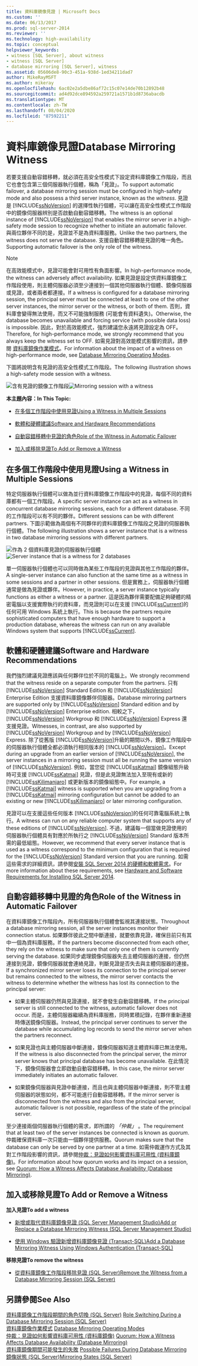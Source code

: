 ```yaml
---
title: 資料庫鏡像見證 | Microsoft Docs
ms.custom: ''
ms.date: 06/13/2017
ms.prod: sql-server-2014
ms.reviewer: ''
ms.technology: high-availability
ms.topic: conceptual
helpviewer_keywords:
- witness [SQL Server], about witness
- witness [SQL Server]
- database mirroring [SQL Server], witness
ms.assetid: 05606de8-90c3-451a-938d-1ed34211dad7
author: MikeRayMSFT
ms.author: mikeray
ms.openlocfilehash: 6ac02e2a5dbe86af72c15c07e14de70b12892b48
ms.sourcegitcommit: ad4d92dce894592a259721a1571b1d8736abacdb
ms.translationtype: MT
ms.contentlocale: zh-TW
ms.lasthandoff: 08/04/2020
ms.locfileid: "87592211"
---
```

# <a name="database-mirroring-witness"></a><span data-ttu-id="5af1b-102">資料庫鏡像見證</span><span class="sxs-lookup"><span data-stu-id="5af1b-102">Database Mirroring Witness</span></span>
  <span data-ttu-id="5af1b-103">若要支援自動容錯移轉，就必須在高安全性模式下設定資料庫鏡像工作階段，而且它也會包含第三個伺服器執行個體，稱為「見證」。</span><span class="sxs-lookup"><span data-stu-id="5af1b-103">To support automatic failover, a database mirroring session must be configured in high-safety mode and also possess a third server instance, known as the *witness*.</span></span> <span data-ttu-id="5af1b-104">見證是 [!INCLUDE[ssNoVersion](../../includes/ssnoversion-md.md)] 的選擇性執行個體，可以讓在高安全性模式工作階段中的鏡像伺服器辨別是否啟動自動容錯移轉。</span><span class="sxs-lookup"><span data-stu-id="5af1b-104">The witness is an optional instance of [!INCLUDE[ssNoVersion](../../includes/ssnoversion-md.md)] that enables the mirror server in a high-safety mode session to recognize whether to initiate an automatic failover.</span></span> <span data-ttu-id="5af1b-105">與兩位夥伴不同的是，見證並不是為資料庫服務。</span><span class="sxs-lookup"><span data-stu-id="5af1b-105">Unlike the two partners, the witness does not serve the database.</span></span> <span data-ttu-id="5af1b-106">支援自動容錯移轉是見證的唯一角色。</span><span class="sxs-lookup"><span data-stu-id="5af1b-106">Supporting automatic failover is the only role of the witness.</span></span>  
  
> [!NOTE]  
>  <span data-ttu-id="5af1b-107">在高效能模式中，見證可能會對可用性有負面影響。</span><span class="sxs-lookup"><span data-stu-id="5af1b-107">In high-performance mode, the witness can adversely affect availability.</span></span> <span data-ttu-id="5af1b-108">如果見證是設定供資料庫鏡像工作階段使用，則主體伺服器必須至少連接到一個其他伺服器執行個體、鏡像伺服器或見證，或者兩者都連接。</span><span class="sxs-lookup"><span data-stu-id="5af1b-108">If a witness is configured for a database mirroring session, the principal server must be connected at least to one of the other server instances, the mirror server or the witness, or both of them.</span></span> <span data-ttu-id="5af1b-109">否則，資料庫會變得無法使用，而又不可能強制服務 (可能會有資料遺失)。</span><span class="sxs-lookup"><span data-stu-id="5af1b-109">Otherwise, the database becomes unavailable and forcing service (with possible data loss) is impossible.</span></span> <span data-ttu-id="5af1b-110">因此，對於高效能模式，強烈建議您永遠將見證設定為 OFF。</span><span class="sxs-lookup"><span data-stu-id="5af1b-110">Therefore, for high-performance mode, we strongly recommend that you always keep the witness set to OFF.</span></span> <span data-ttu-id="5af1b-111">如需見證對高效能模式影響的資訊，請參閱 [資料庫鏡像作業模式](database-mirroring-operating-modes.md)。</span><span class="sxs-lookup"><span data-stu-id="5af1b-111">For information about the impact of a witness on high-performance mode, see [Database Mirroring Operating Modes](database-mirroring-operating-modes.md).</span></span>  
  
 <span data-ttu-id="5af1b-112">下圖將說明含有見證的高安全性模式工作階段。</span><span class="sxs-lookup"><span data-stu-id="5af1b-112">The following illustration shows a high-safety mode session with a witness.</span></span>  
  
 <span data-ttu-id="5af1b-113">![含有見證的鏡像工作階段](../media/dbm-3-way-session-intro.gif "含有見證的鏡像工作階段")</span><span class="sxs-lookup"><span data-stu-id="5af1b-113">![Mirroring session with a witness](../media/dbm-3-way-session-intro.gif "Mirroring session with a witness")</span></span>  
  
 <span data-ttu-id="5af1b-114">**本主題內容：**</span><span class="sxs-lookup"><span data-stu-id="5af1b-114">**In This Topic:**</span></span>  
  
-   [<span data-ttu-id="5af1b-115">在多個工作階段中使用見證</span><span class="sxs-lookup"><span data-stu-id="5af1b-115">Using a Witness in Multiple Sessions</span></span>](#InMultipleSessions)  
  
-   [<span data-ttu-id="5af1b-116">軟體和硬體建議</span><span class="sxs-lookup"><span data-stu-id="5af1b-116">Software and Hardware Recommendations</span></span>](#SwHwRecommendations)  
  
-   [<span data-ttu-id="5af1b-117">自動容錯移轉中見證的角色</span><span class="sxs-lookup"><span data-stu-id="5af1b-117">Role of the Witness in Automatic Failover</span></span>](#InAutoFo)  
  
-   [<span data-ttu-id="5af1b-118">加入或移除見證</span><span class="sxs-lookup"><span data-stu-id="5af1b-118">To Add or Remove a Witness</span></span>](#AddRemoveWitness)  
  
##  <a name="using-a-witness-in-multiple-sessions"></a><a name="InMultipleSessions"></a> <span data-ttu-id="5af1b-119">在多個工作階段中使用見證</span><span class="sxs-lookup"><span data-stu-id="5af1b-119">Using a Witness in Multiple Sessions</span></span>  
 <span data-ttu-id="5af1b-120">特定伺服器執行個體可以做為並行資料庫鏡像工作階段中的見證，每個不同的資料庫都有一個工作階段。</span><span class="sxs-lookup"><span data-stu-id="5af1b-120">A specific server instance can act as a witness in concurrent database mirroring sessions, each for a different database.</span></span> <span data-ttu-id="5af1b-121">不同的工作階段可以有不同的夥伴。</span><span class="sxs-lookup"><span data-stu-id="5af1b-121">Different sessions can be with different partners.</span></span> <span data-ttu-id="5af1b-122">下圖示範做為兩個有不同夥伴的資料庫鏡像工作階段之見證的伺服器執行個體。</span><span class="sxs-lookup"><span data-stu-id="5af1b-122">The following illustration shows a server instance that is a witness in two database mirroring sessions with different partners.</span></span>  
  
 <span data-ttu-id="5af1b-123">![作為 2 個資料庫見證的伺服器執行個體](../media/dbm-witness-in-2-sessions.gif "作為 2 個資料庫見證的伺服器執行個體")</span><span class="sxs-lookup"><span data-stu-id="5af1b-123">![Server instance that is a witness for 2 databases](../media/dbm-witness-in-2-sessions.gif "Server instance that is a witness for 2 databases")</span></span>  
  
 <span data-ttu-id="5af1b-124">單一伺服器執行個體也可以同時做為某些工作階段的見證與其他工作階段的夥伴。</span><span class="sxs-lookup"><span data-stu-id="5af1b-124">A single-server instance can also function at the same time as a witness in some sessions and a partner in other sessions.</span></span> <span data-ttu-id="5af1b-125">但是實務上，伺服器執行個體通常是做為見證或夥伴。</span><span class="sxs-lookup"><span data-stu-id="5af1b-125">However, in practice, a server instance typically functions as either a witness or a partner.</span></span> <span data-ttu-id="5af1b-126">這是因為夥伴需要配備足夠硬體的精密電腦以支援實際執行的資料庫，而見證則可以在支援 [!INCLUDE[ssCurrent](../../includes/sscurrent-md.md)]的任何可用 Windows 系統上執行。</span><span class="sxs-lookup"><span data-stu-id="5af1b-126">This is because the partners require sophisticated computers that have enough hardware to support a production database, whereas the witness can run on any available Windows system that supports [!INCLUDE[ssCurrent](../../includes/sscurrent-md.md)].</span></span>  
  
##  <a name="software-and-hardware-recommendations"></a><a name="SwHwRecommendations"></a> <span data-ttu-id="5af1b-127">軟體和硬體建議</span><span class="sxs-lookup"><span data-stu-id="5af1b-127">Software and Hardware Recommendations</span></span>  
 <span data-ttu-id="5af1b-128">我們強烈建議見證應該與任何夥伴位於不同的電腦上。</span><span class="sxs-lookup"><span data-stu-id="5af1b-128">We strongly recommend that the witness reside on a separate computer from the partners.</span></span> <span data-ttu-id="5af1b-129">只有 [!INCLUDE[ssNoVersion](../../includes/ssnoversion-md.md)] Standard Edition 和 [!INCLUDE[ssNoVersion](../../includes/ssnoversion-md.md)] Enterprise Edition 支援資料庫鏡像夥伴伺服器。</span><span class="sxs-lookup"><span data-stu-id="5af1b-129">Database mirroring partners are supported only by [!INCLUDE[ssNoVersion](../../includes/ssnoversion-md.md)] Standard edition and by [!INCLUDE[ssNoVersion](../../includes/ssnoversion-md.md)] Enterprise edition.</span></span> <span data-ttu-id="5af1b-130">相較之下， [!INCLUDE[ssNoVersion](../../includes/ssnoversion-md.md)] Workgroup 和 [!INCLUDE[ssNoVersion](../../includes/ssnoversion-md.md)] Express 還支援見證。</span><span class="sxs-lookup"><span data-stu-id="5af1b-130">Witnesses, in contrast, are also supported by [!INCLUDE[ssNoVersion](../../includes/ssnoversion-md.md)] Workgroup and by [!INCLUDE[ssNoVersion](../../includes/ssnoversion-md.md)] Express.</span></span> <span data-ttu-id="5af1b-131">除了從舊版 [!INCLUDE[ssNoVersion](../../includes/ssnoversion-md.md)]升級的期間以外，鏡像工作階段中的伺服器執行個體全都必須執行相同版本的 [!INCLUDE[ssNoVersion](../../includes/ssnoversion-md.md)]。</span><span class="sxs-lookup"><span data-stu-id="5af1b-131">Except during an upgrade from an earlier version of [!INCLUDE[ssNoVersion](../../includes/ssnoversion-md.md)], the server instances in a mirroring session must all be running the same version of [!INCLUDE[ssNoVersion](../../includes/ssnoversion-md.md)].</span></span> <span data-ttu-id="5af1b-132">例如，當您從 [!INCLUDE[ssKatmai](../../includes/sskatmai-md.md)] 鏡像組態升級時可支援 [!INCLUDE[ssKatmai](../../includes/sskatmai-md.md)] 見證，但是此見證無法加入至現有或新的 [!INCLUDE[ssKilimanjaro](../../includes/sskilimanjaro-md.md)] 或更新版本的鏡像組態中。</span><span class="sxs-lookup"><span data-stu-id="5af1b-132">For example, a [!INCLUDE[ssKatmai](../../includes/sskatmai-md.md)] witness is supported when you are upgrading from a [!INCLUDE[ssKatmai](../../includes/sskatmai-md.md)] mirroring configuration but cannot be added to an existing or new [!INCLUDE[ssKilimanjaro](../../includes/sskilimanjaro-md.md)] or later mirroring configuration.</span></span>  
  
 <span data-ttu-id="5af1b-133">見證可以在支援這些任何版本 [!INCLUDE[ssNoVersion](../../includes/ssnoversion-md.md)]的任何可靠電腦系統上執行。</span><span class="sxs-lookup"><span data-stu-id="5af1b-133">A witness can run on any reliable computer system that supports any of these editions of [!INCLUDE[ssNoVersion](../../includes/ssnoversion-md.md)].</span></span> <span data-ttu-id="5af1b-134">不過，建議每一個當做見證使用的伺服器執行個體具有對應於所執行之 [!INCLUDE[ssNoVersion](../../includes/ssnoversion-md.md)] Standard 版本所需的最低組態。</span><span class="sxs-lookup"><span data-stu-id="5af1b-134">However, we recommend that every server instance that is used as a witness correspond to the minimum configuration that is required for the [!INCLUDE[ssNoVersion](../../includes/ssnoversion-md.md)] Standard version that you are running.</span></span> <span data-ttu-id="5af1b-135">如需這些需求的詳細資訊，請參閱[安裝 SQL Server 2014 的硬體和軟體需求](../../sql-server/install/hardware-and-software-requirements-for-installing-sql-server.md)。</span><span class="sxs-lookup"><span data-stu-id="5af1b-135">For more information about these requirements, see [Hardware and Software Requirements for Installing SQL Server 2014](../../sql-server/install/hardware-and-software-requirements-for-installing-sql-server.md).</span></span>  
  
##  <a name="role-of-the-witness-in-automatic-failover"></a><a name="InAutoFo"></a> <span data-ttu-id="5af1b-136">自動容錯移轉中見證的角色</span><span class="sxs-lookup"><span data-stu-id="5af1b-136">Role of the Witness in Automatic Failover</span></span>  
 <span data-ttu-id="5af1b-137">在資料庫鏡像工作階段內，所有伺服器執行個體會監視其連接狀態。</span><span class="sxs-lookup"><span data-stu-id="5af1b-137">Throughout a database mirroring session, all the server instances monitor their connection status.</span></span> <span data-ttu-id="5af1b-138">如果夥伴彼此之間中斷連接，就要依靠見證，確保目前只有其中一個為資料庫服務。</span><span class="sxs-lookup"><span data-stu-id="5af1b-138">If the partners become disconnected from each other, they rely on the witness to make sure that only one of them is currently serving the database.</span></span> <span data-ttu-id="5af1b-139">如果同步處理鏡像伺服器失去主體伺服器的連接，但仍然連接到見證，鏡像伺服器就會連絡見證，判斷見證是否失去與主體伺服器的連接。</span><span class="sxs-lookup"><span data-stu-id="5af1b-139">If a synchronized mirror server loses its connection to the principal server but remains connected to the witness, the mirror server contacts the witness to determine whether the witness has lost its connection to the principal server:</span></span>  
  
-   <span data-ttu-id="5af1b-140">如果主體伺服器仍然與見證連接，就不會發生自動容錯移轉。</span><span class="sxs-lookup"><span data-stu-id="5af1b-140">If the principal server is still connected to the witness, automatic failover does not occur.</span></span> <span data-ttu-id="5af1b-141">而是，主體伺服器繼續為資料庫服務，同時累積記錄，在夥伴重新連接時傳送鏡像伺服器。</span><span class="sxs-lookup"><span data-stu-id="5af1b-141">Instead, the principal server continues to server the database while accumulating log records to send the mirror server when the partners reconnect.</span></span>  
  
-   <span data-ttu-id="5af1b-142">如果見證也與主體伺服器中斷連接，鏡像伺服器知道主體資料庫已無法使用。</span><span class="sxs-lookup"><span data-stu-id="5af1b-142">If the witness is also disconnected from the principal server, the mirror server knows that principal database has become unavailable.</span></span> <span data-ttu-id="5af1b-143">在此情況下，鏡像伺服器會立即啟動自動容錯移轉。</span><span class="sxs-lookup"><span data-stu-id="5af1b-143">In this case, the mirror server immediately initiates an automatic failover.</span></span>  
  
-   <span data-ttu-id="5af1b-144">如果鏡像伺服器與見證中斷連接，而且也與主體伺服器中斷連接，則不管主體伺服器的狀態如何，都不可能進行自動容錯移轉。</span><span class="sxs-lookup"><span data-stu-id="5af1b-144">If the mirror server is disconnected from the witness and also from the principal server, automatic failover is not possible, regardless of the state of the principal server.</span></span>  
  
 <span data-ttu-id="5af1b-145">至少連接兩個伺服器執行個體的需求，即所謂的 *「仲裁」* 。</span><span class="sxs-lookup"><span data-stu-id="5af1b-145">The requirement that at least two of the server instances be connected is known as *quorum*.</span></span> <span data-ttu-id="5af1b-146">仲裁確保資料庫一次只能由一個夥伴提供服務。</span><span class="sxs-lookup"><span data-stu-id="5af1b-146">Quorum makes sure that the database can only be served by one partner at a time.</span></span> <span data-ttu-id="5af1b-147">如需仲裁運作方式及其對工作階段影響的資訊，請參閱[仲裁：見證如何影響資料庫可用性 &#40;資料庫鏡像&#41;](quorum-how-a-witness-affects-database-availability-database-mirroring.md)。</span><span class="sxs-lookup"><span data-stu-id="5af1b-147">For information about how quorum works and its impact on a session, see [Quorum: How a Witness Affects Database Availability &#40;Database Mirroring&#41;](quorum-how-a-witness-affects-database-availability-database-mirroring.md).</span></span>  
  
##  <a name="to-add-or-remove-a-witness"></a><a name="AddRemoveWitness"></a> <span data-ttu-id="5af1b-148">加入或移除見證</span><span class="sxs-lookup"><span data-stu-id="5af1b-148">To Add or Remove a Witness</span></span>  
 <span data-ttu-id="5af1b-149">**加入見證**</span><span class="sxs-lookup"><span data-stu-id="5af1b-149">**To add a witness**</span></span>  
  
-   [<span data-ttu-id="5af1b-150">新增或取代資料庫鏡像見證 &#40;SQL Server Management Studio&#41;</span><span class="sxs-lookup"><span data-stu-id="5af1b-150">Add or Replace a Database Mirroring Witness &#40;SQL Server Management Studio&#41;</span></span>](../database-mirroring/add-or-replace-a-database-mirroring-witness-sql-server-management-studio.md)  
  
-   [<span data-ttu-id="5af1b-151">使用 Windows 驗證新增資料庫鏡像見證 &#40;Transact-SQL&#41;</span><span class="sxs-lookup"><span data-stu-id="5af1b-151">Add a Database Mirroring Witness Using Windows Authentication &#40;Transact-SQL&#41;</span></span>](add-a-database-mirroring-witness-using-windows-authentication-transact-sql.md)  
  
 <span data-ttu-id="5af1b-152">**移除見證**</span><span class="sxs-lookup"><span data-stu-id="5af1b-152">**To remove the witness**</span></span>  
  
-   [<span data-ttu-id="5af1b-153">從資料庫鏡像工作階段移除見證 &#40;SQL Server&#41;</span><span class="sxs-lookup"><span data-stu-id="5af1b-153">Remove the Witness from a Database Mirroring Session &#40;SQL Server&#41;</span></span>](remove-the-witness-from-a-database-mirroring-session-sql-server.md)  
  
## <a name="see-also"></a><span data-ttu-id="5af1b-154">另請參閱</span><span class="sxs-lookup"><span data-stu-id="5af1b-154">See Also</span></span>  
 <span data-ttu-id="5af1b-155">[資料庫鏡像工作階段期間的角色切換 &#40;SQL Server&#41;](role-switching-during-a-database-mirroring-session-sql-server.md) </span><span class="sxs-lookup"><span data-stu-id="5af1b-155">[Role Switching During a Database Mirroring Session &#40;SQL Server&#41;](role-switching-during-a-database-mirroring-session-sql-server.md) </span></span>  
 <span data-ttu-id="5af1b-156">[資料庫鏡像作業模式](database-mirroring-operating-modes.md) </span><span class="sxs-lookup"><span data-stu-id="5af1b-156">[Database Mirroring Operating Modes](database-mirroring-operating-modes.md) </span></span>  
 <span data-ttu-id="5af1b-157">[仲裁：見證如何影響資料庫可用性 &#40;資料庫鏡像&#41;](quorum-how-a-witness-affects-database-availability-database-mirroring.md) </span><span class="sxs-lookup"><span data-stu-id="5af1b-157">[Quorum: How a Witness Affects Database Availability &#40;Database Mirroring&#41;](quorum-how-a-witness-affects-database-availability-database-mirroring.md) </span></span>  
 <span data-ttu-id="5af1b-158">[資料庫鏡像期間可能發生的失敗](possible-failures-during-database-mirroring.md) </span><span class="sxs-lookup"><span data-stu-id="5af1b-158">[Possible Failures During Database Mirroring](possible-failures-during-database-mirroring.md) </span></span>  
 [<span data-ttu-id="5af1b-159">鏡像狀態 &#40;SQL Server&#41;</span><span class="sxs-lookup"><span data-stu-id="5af1b-159">Mirroring States &#40;SQL Server&#41;</span></span>](mirroring-states-sql-server.md)  
  
  
